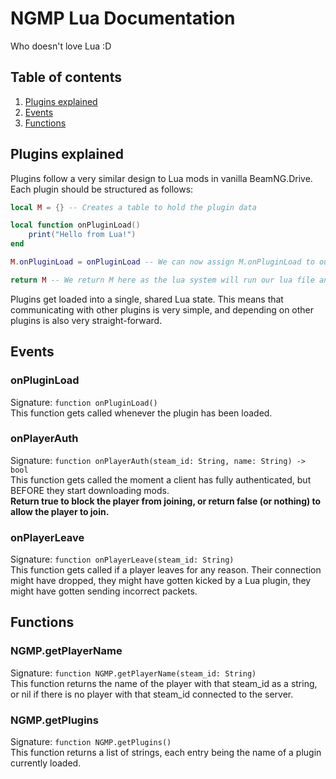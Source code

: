 # NGMP Lua Documentation
Who doesn't love Lua :D


## Table of contents
1. [Plugins explained](#plugins-explained)
2. [Events](#events)
3. [Functions](#functions)

## Plugins explained
Plugins follow a very similar design to Lua mods in vanilla BeamNG.Drive.<br>
Each plugin should be structured as follows:
```lua
local M = {} -- Creates a table to hold the plugin data

local function onPluginLoad()
    print("Hello from Lua!")
end

M.onPluginLoad = onPluginLoad -- We can now assign M.onPluginLoad to our function, and it will now be called whenever our plugin loads.

return M -- We return M here as the lua system will run our lua file and take the return value as our plugin. This is how it knows what functions to call!
```

Plugins get loaded into a single, shared Lua state. This means that communicating with other plugins is very simple, and
depending on other plugins is also very straight-forward.

## Events
### onPluginLoad
Signature: `function onPluginLoad()`<br>
This function gets called whenever the plugin has been loaded.

### onPlayerAuth
Signature: `function onPlayerAuth(steam_id: String, name: String) -> bool`<br>
This function gets called the moment a client has fully authenticated, but BEFORE they start downloading mods.<br>
**Return true to block the player from joining, or return false (or nothing) to allow the player to join.**

### onPlayerLeave
Signature: `function onPlayerLeave(steam_id: String)`<br>
This function gets called if a player leaves for any reason.
Their connection might have dropped, they might have gotten kicked by a Lua plugin, they might have gotten sending incorrect packets.

## Functions
### NGMP.getPlayerName
Signature: `function NGMP.getPlayerName(steam_id: String)`<br>
This function returns the name of the player with that steam_id as a string, or nil if there is no player with that steam_id connected to the server.

### NGMP.getPlugins
Signature: `function NGMP.getPlugins()`<br>
This function returns a list of strings, each entry being the name of a plugin currently loaded.
